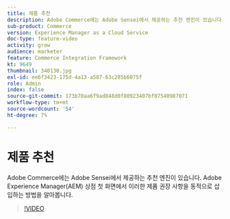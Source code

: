 ```yaml
---
title: 제품 추천
description: Adobe Commerce에는 Adobe Sensei에서 제공하는 추천 엔진이 있습니다. Adobe Experience Manager(AEM) 상점 첫 화면에서 이러한 제품 권장 사항을 동적으로 삽입하는 방법을 알아봅니다.
sub-product: Commerce
version: Experience Manager as a Cloud Service
doc-type: feature-video
activity: grow
audience: marketer
feature: Commerce Integration Framework
kt: 9649
thumbnail: 340130.jpg
exl-id: ee6f3423-175d-4a13-a587-63c285b6075f
role: Admin
index: false
source-git-commit: 173b70aa6f9ad848d0f80923407bf07540987071
workflow-type: tm+mt
source-wordcount: '54'
ht-degree: 7%

---
```


# 제품 추천

Adobe Commerce에는 Adobe Sensei에서 제공하는 추천 엔진이 있습니다. Adobe Experience Manager(AEM) 상점 첫 화면에서 이러한 제품 권장 사항을 동적으로 삽입하는 방법을 알아봅니다.

>[!VIDEO](https://video.tv.adobe.com/v/342997/?learn=on&captions=kor)
